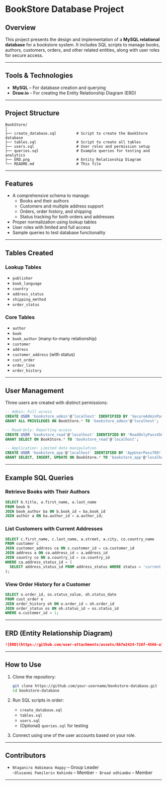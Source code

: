 
# BookStore Database Project

## Overview

This project presents the design and implementation of a **MySQL relational database** for a bookstore system. It includes SQL scripts to manage books, authors, customers, orders, and other related entities, along with user roles for secure access.

---

## Tools & Technologies

- **MySQL** – For database creation and querying  
- **Draw.io** – For creating the Entity Relationship Diagram (ERD)

---

## Project Structure

```plaintext
BookStore/
│
├── create_database.sql         # Script to create the BookStore database
├── tables.sql                  # Script to create all tables
├── users.sql                   # User roles and permission setup
├── queries.sql                 # Example queries for testing and analytics
├── ERD.png                     # Entity Relationship Diagram 
└── README.md                   # This file
```

---

##  Features

- A comprehensive schema to manage:
  - Books and their authors
  - Customers and multiple address support
  - Orders, order history, and shipping
  - Status tracking for both orders and addresses
- Proper normalization using lookup tables
- User roles with limited and full access
- Sample queries to test database functionality

---

## Tables Created

### Lookup Tables
- `publisher`
- `book_language`
- `country`
- `address_status`
- `shipping_method`
- `order_status`

### Core Tables
- `author`
- `book`
- `book_author` (many-to-many relationship)
- `customer`
- `address`
- `customer_address` (with status)
- `cust_order`
- `order_line`
- `order_history`

---

##  User Management

Three users are created with distinct permissions:

```sql
-- Admin: Full access
CREATE USER 'bookstore_admin'@'localhost' IDENTIFIED BY 'SecureAdminPass123!';
GRANT ALL PRIVILEGES ON BookStore.* TO 'bookstore_admin'@'localhost';

-- Read-Only: Reporting access
CREATE USER 'bookstore_read'@'localhost' IDENTIFIED BY 'ReadOnlyPass456!';
GRANT SELECT ON BookStore.* TO 'bookstore_read'@'localhost';

-- Application: Limited data manipulation
CREATE USER 'bookstore_app'@'localhost' IDENTIFIED BY 'AppUserPass789!';
GRANT SELECT, INSERT, UPDATE ON BookStore.* TO 'bookstore_app'@'localhost';
```

---

## Example SQL Queries

###  Retrieve Books with Their Authors

```sql
SELECT b.title, a.first_name, a.last_name
FROM book b
JOIN book_author ba ON b.book_id = ba.book_id
JOIN author a ON ba.author_id = a.author_id;
```

### List Customers with Current Addresses

```sql
SELECT c.first_name, c.last_name, a.street, a.city, co.country_name
FROM customer c
JOIN customer_address ca ON c.customer_id = ca.customer_id
JOIN address a ON ca.address_id = a.address_id
JOIN country co ON a.country_id = co.country_id
WHERE ca.address_status_id = (
  SELECT address_status_id FROM address_status WHERE status = 'current'
);
```

###  View Order History for a Customer

```sql
SELECT o.order_id, os.status_value, oh.status_date
FROM cust_order o
JOIN order_history oh ON o.order_id = oh.order_id
JOIN order_status os ON oh.status_id = os.status_id
WHERE o.customer_id = 1;
```

---

## ERD (Entity Relationship Diagram)

```markdown
![ERD](https://github.com/user-attachments/assets/6b7e2424-726f-4566-a700-3794da0f9ca6)
```

---

##  How to Use

1. Clone the repository:

   ```bash
   git clone https://github.com/your-username/bookstore-database.git
   cd bookstore-database
   ```

2. Run SQL scripts in order:
   - `create_database.sql`
   - `tables.sql`
   - `users.sql`
   - (Optional) `queries.sql` for testing

3. Connect using one of the user accounts based on your role.

---

##  Contributors

- `Ntaganira Habimana Happy` – Group Leader  
-`Olusanmi Pamilerin Kehinde` – Member 
-` Broad odhiambo` – Member  


---



